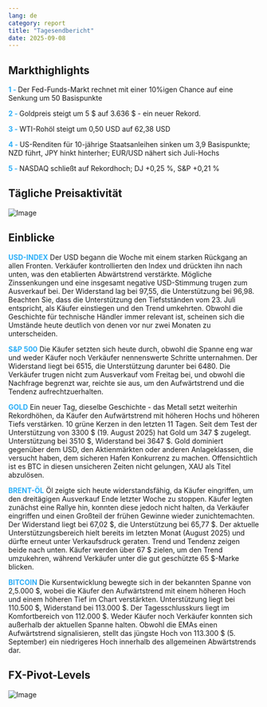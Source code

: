 ```yaml
---
lang: de
category: report
title: "Tagesendbericht"
date: 2025-09-08
---
```



<h2>Markthighlights</h2>
<strong style="color: #2caef7;">1 - </strong> Der Fed-Funds-Markt rechnet mit einer 10%igen Chance auf eine Senkung um 50 Basispunkte

<strong style="color: #2caef7;">2 - </strong> Goldpreis steigt um 5 $ auf 3.636 $ - ein neuer Rekord.


<strong style="color: #2caef7;">3 - </strong> WTI-Rohöl steigt um 0,50 USD auf 62,38 USD

<strong style="color: #2caef7;">4 - </strong> US-Renditen für 10-jährige Staatsanleihen sinken um 3,9 Basispunkte; NZD führt, JPY hinkt hinterher; EUR/USD nähert sich Juli-Hochs

<strong style="color: #2caef7;">5 - </strong> NASDAQ schließt auf Rekordhoch; DJ +0,25 %, S&P +0,21 %



<h2>Tägliche Preisaktivität</h2>
<img src="https://markleighedu.github.io/img/Sep-2025/08-Sep-2025/price.jpg" alt="Image"/>

<h2>Einblicke</h2>
<strong style="color: #2caef7;">USD-INDEX</strong> Der USD begann die Woche mit einem starken Rückgang an allen Fronten. Verkäufer kontrollierten den Index und drückten ihn nach unten, was den etablierten Abwärtstrend verstärkte. Mögliche Zinssenkungen und eine insgesamt negative USD-Stimmung trugen zum Ausverkauf bei. Der Widerstand lag bei 97,55, die Unterstützung bei 96,98. Beachten Sie, dass die Unterstützung den Tiefstständen vom 23. Juli entspricht, als Käufer einstiegen und den Trend umkehrten. Obwohl die Geschichte für technische Händler immer relevant ist, scheinen sich die Umstände heute deutlich von denen vor nur zwei Monaten zu unterscheiden.

<strong style="color: #2caef7;">S&P 500</strong> Die Käufer setzten sich heute durch, obwohl die Spanne eng war und weder Käufer noch Verkäufer nennenswerte Schritte unternahmen. Der Widerstand liegt bei 6515, die Unterstützung darunter bei 6480. Die Verkäufer trugen nicht zum Ausverkauf vom Freitag bei, und obwohl die Nachfrage begrenzt war, reichte sie aus, um den Aufwärtstrend und die Tendenz aufrechtzuerhalten.

<strong style="color: #2caef7;">GOLD</strong> Ein neuer Tag, dieselbe Geschichte - das Metall setzt weiterhin Rekordhöhen, da Käufer den Aufwärtstrend mit höheren Hochs und höheren Tiefs verstärken. 10 grüne Kerzen in den letzten 11 Tagen. Seit dem Test der Unterstützung von 3300 $ (19. August 2025) hat Gold um 347 $ zugelegt. Unterstützung bei 3510 $, Widerstand bei 3647 $. Gold dominiert gegenüber dem USD, den Aktienmärkten oder anderen Anlageklassen, die versucht haben, dem sicheren Hafen Konkurrenz zu machen. Offensichtlich ist es BTC in diesen unsicheren Zeiten nicht gelungen, XAU als Titel abzulösen.

<strong style="color: #2caef7;">BRENT-ÖL</strong> Öl zeigte sich heute widerstandsfähig, da Käufer eingriffen, um den dreitägigen Ausverkauf Ende letzter Woche zu stoppen. Käufer legten zunächst eine Rallye hin, konnten diese jedoch nicht halten, da Verkäufer eingriffen und einen Großteil der frühen Gewinne wieder zunichtemachten. Der Widerstand liegt bei 67,02 $, die Unterstützung bei 65,77 $. Der aktuelle Unterstützungsbereich hielt bereits im letzten Monat (August 2025) und dürfte erneut unter Verkaufsdruck geraten. Trend und Tendenz zeigen beide nach unten. Käufer werden über 67 $ zielen, um den Trend umzukehren, während Verkäufer unter die gut geschützte 65 $-Marke blicken.

<strong style="color: #2caef7;">BITCOIN</strong> Die Kursentwicklung bewegte sich in der bekannten Spanne von 2,5.000 $, wobei die Käufer den Aufwärtstrend mit einem höheren Hoch und einem höheren Tief im Chart verstärkten. Unterstützung liegt bei 110.500 $, Widerstand bei 113.000 $. Der Tagesschlusskurs liegt im Komfortbereich von 112.000 $. Weder Käufer noch Verkäufer konnten sich außerhalb der aktuellen Spanne halten. Obwohl die EMAs einen Aufwärtstrend signalisieren, stellt das jüngste Hoch von 113.300 $ (5. September) ein niedrigeres Hoch innerhalb des allgemeinen Abwärtstrends dar.



<h2>FX-Pivot-Levels</h2>
<img src="https://markleighedu.github.io/img/Sep-2025/08-Sep-2025/pivot.jpg" alt="Image"/>